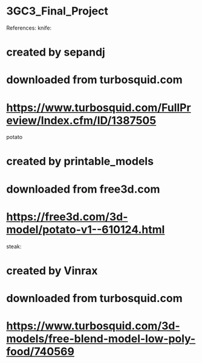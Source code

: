 # 3GC3_Final_Project


References: 
knife: 
# created by sepandj 
# downloaded from turbosquid.com 
# https://www.turbosquid.com/FullPreview/Index.cfm/ID/1387505
potato 
# created by printable_models 
# downloaded from free3d.com 
# https://free3d.com/3d-model/potato-v1--610124.html
steak: 
# created by Vinrax 
# downloaded from turbosquid.com 
# https://www.turbosquid.com/3d-models/free-blend-model-low-poly-food/740569